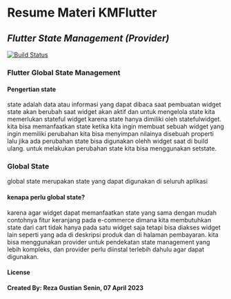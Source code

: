 # Resume Materi KMFlutter
## _Flutter State Management (Provider)_

[![Build Status](https://travis-ci.org/joemccann/dillinger.svg?branch=master)](https://travis-ci.org/joemccann/dillinger)

### Flutter Global State Management

#### Pengertian state
state adalah data atau informasi yang dapat dibaca saat pembuatan widget state akan berubah saat widget akan aktif dan untuk mengelola state kita memerlukan stateful widget karena state hanya dimiliki oleh statefulwidget. kita bisa memanfaatkan state ketika kita ingin membuat sebuah widget yang ingin memiliki perubahan  kita bisa menyimpan nilainya disebuah properti lalu jika ada perubahan state bisa digunakan olehh widget saat di build ulang. untuk melakukan perubahan state kita bisa menggunakan setstate.

### Global State
global state merupakan state yang dapat digunakan di seluruh aplikasi 

#### kenapa perlu global state?
karena agar widget dapat memanfaatkan state yang sama dengan mudah contohnya fitur keranjang pada e-commerce dimana kita membutuhkan state dari cart tidak hanya pada satu widget saja tetapi bisa diakses widget lain seperti yang ada di deskripsi produk dan di halaman pembayaran. kita bisa menggunakan provider untuk pendekatan
state management yang lebih kompleks, dan provider perlu diinstal terlebih dahulu agar dapat digunakan.


#### License

**Created By: Reza Gustian**
**Senin, 07 April 2023**